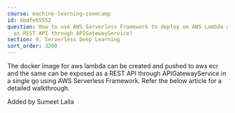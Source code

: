 ```yaml
---
course: machine-learning-zoomcamp
id: 6bdfe65552
question: How to use AWS Serverless Framework to deploy on AWS Lambda and expose it
  as REST API through APIGatewayService?
section: 9. Serverless Deep Learning
sort_order: 3200
---
```


The docker image for aws lambda can be created and pushed to aws ecr and the same can be exposed as a REST API through APIGatewayService in a single go using AWS Serverless Framework. Refer the below article for a detailed walkthrough.

Added by Sumeet Lalla

